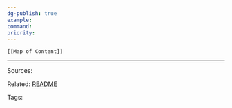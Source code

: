 ```yaml
---
dg-publish: true
example: 
command: 
priority: 
---
```



```dynamic-embed
[[Map of Content]]
```



---


Sources:

Related:
[README](../README.md)

Tags:

